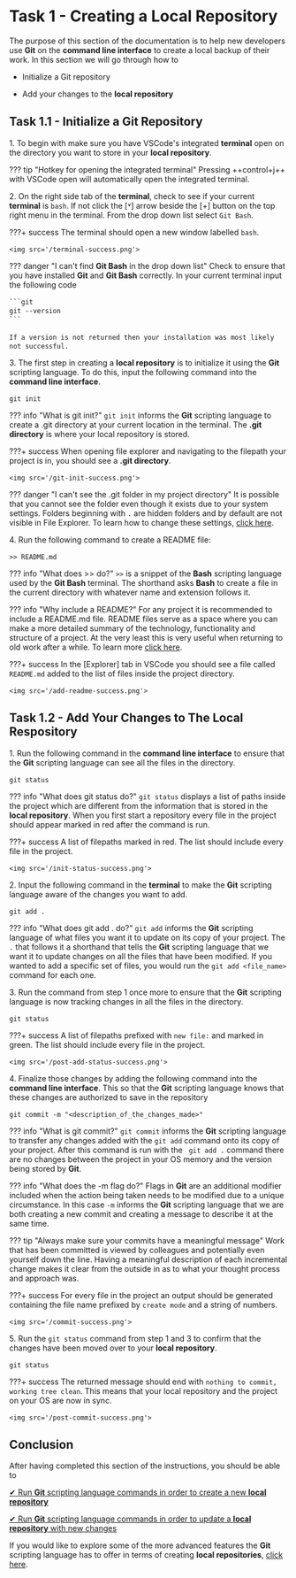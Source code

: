 # Task 1 - Creating a Local Repository

The purpose of this section of the documentation is to help new developers use **Git** on the **command line interface** to create a local backup of their work. In this section we will go through how to

* Initialize a Git repository

* Add your changes to the **local repository**

## Task 1.1 - Initialize a Git Repository

1\. To begin with make sure you have VSCode's integrated **terminal** open on the directory you want to store in your **local repository**.

??? tip "Hotkey for opening the integrated terminal"
    Pressing ++control+j++ with VSCode open will automatically open the integrated terminal.

2\. On the right side tab of the **terminal**, check to see if your current **terminal** is `bash`. If not click the [&#709;] arrow beside the [+] button on the top right menu in the terminal. From the drop down list select `Git Bash`.

???+ success
    The terminal should open a new window labelled `bash`.

    <img src='/terminal-success.png'>

??? danger "I can't find **Git Bash** in the drop down list"
    Check to ensure that you have installed **Git** and **Git Bash** correctly. In your current terminal input the following code

    ```git
    git --version
    ```

    If a version is not returned then your installation was most likely not successful.

3\. The first step in creating a **local repository** is to initialize it using the **Git** scripting language. To do this, input the following command into the **command line interface**.

```git
git init
```

??? info "What is git init?"
    `git init` informs the **Git** scripting language to create a .git directory at your current location in the terminal. The **.git directory** is where your local repository is stored.

???+ success
    When opening file explorer and navigating to the filepath your project is in, you should see a **.git directory**.

    <img src='/git-init-success.png'>

??? danger "I can't see the .git folder in my project directory"
    It is possible that you cannot see the folder even though it exists due to your system settings. Folders beginning with `.` are hidden folders and by default are not visible in File Explorer. To learn how to change these settings, [click here](https://support.microsoft.com/en-us/windows/view-hidden-files-and-folders-in-windows-97fbc472-c603-9d90-91d0-1166d1d9f4b5).

4\. Run the following command to create a README file:

```git
>> README.md
```

??? info "What does >> do?"
    `>>` is a snippet of the **Bash** scripting language used by the **Git Bash** terminal. The shorthand asks **Bash** to create a file in the current directory with whatever name and extension follows it.

??? info "Why include a README?"
    For any project it is recommended to include a README.md file. README files serve as a space where you can make a more detailed summary of the technology, functionality and structure of a project. At the very least this is very useful when returning to old work after a while. To learn more [click here](https://www.freecodecamp.org/news/how-to-write-a-good-readme-file/).

???+ success
    In the [Explorer] tab in VSCode you should see a file called `README.md` added to the list of files inside the project directory.

    <img src='/add-readme-success.png'>

## Task 1.2 - Add Your Changes to The Local Respository

1\. Run the following command in the **command line interface** to ensure that the **Git** scripting language can see all the files in the directory.

```git
git status
```

??? info "What does git status do?"
    `git status` displays a list of paths inside the project which are different from the information that is stored in the **local repository**. When you first start a repository every file in the project should appear marked in red after the command is run.

???+ success
    A list of filepaths marked in red. The list should include every file in the project.

    <img src='/init-status-success.png'>

2\. Input the following command in the **terminal** to make the **Git** scripting language aware of the changes you want to add.

```git
git add .
```

??? info "What does git add . do?"
    `git add` informs the **Git** scripting language of what files you want it to update on its copy of your project. The `.` that follows it a shorthand that tells the **Git** scripting language that we want it to update changes on all the files that have been modified. If you wanted to add a specific set of files, you would run the `git add <file_name>` command for each one.

3\. Run the command from step 1 once more to ensure that the **Git** scripting language is now tracking changes in all the files in the directory.

```git
git status
```

???+ success
    A list of filepaths prefixed with `new file:` and marked in green. The list should include every file in the project.

    <img src='/post-add-status-success.png'>

4\. Finalize those changes by adding the following command into the **command line interface**. This so that the **Git** scripting language knows that these changes are authorized to save in the repository

```git
git commit -m "<description_of_the_changes_made>"
```

??? info "What is git commit?"
    `git commit` informs the **Git** scripting language to transfer any changes added with the `git add` command onto its copy of your project. After this command is run with the ` git add .` command there are no changes between the project in your OS memory and the version being stored by **Git**.

??? info "What does the -m flag do?"
    Flags in **Git** are an additional modifier included when the action being taken needs to be modified due to a unique circumstance. In this case `-m` informs the **Git** scripting language that we are both creating a new commit and creating a message to describe it at the same time.

??? tip "Always make sure your commits have a meaningful message"
    Work that has been committed is viewed by colleagues and potentially even yourself down the line. Having a meaningful description of each incremental change makes it clear from the outside in as to what your thought process and approach was.

???+ success
    For every file in the project an output should be generated containing the file name prefixed by `create mode` and a string of numbers.

    <img src='/commit-success.png'>

5\. Run the `git status` command from step 1 and 3 to confirm that the changes have been moved over to your **local repository**.

```git
git status
```

???+ success
    The returned message should end with `nothing to commit, working tree clean`. This means that your local repository and the project on your OS are now in sync.

    <img src='/post-commit-success.png'>

## Conclusion

After having completed this section of the instructions, you should be able to

[&#10004; Run **Git** scripting language commands in order to create a new **local repository**](/docs/localRepo.md#task-11---initialize-a-git-repository)

[&#10004; Run **Git** scripting language commands in order to update a **local repository** with new changes](/docs/localRepo.md#task-12---add-your-changes-to-the-local-respository)

If you would like to explore some of the more advanced features the **Git** scripting language has to offer in terms of creating **local repositories**, [click here](https://git-scm.com/docs/git-init).
